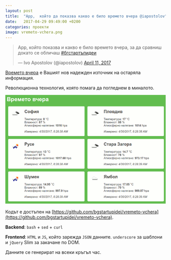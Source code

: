 ```yaml
---
layout: post
title:  "App,  който да показва какво е било времето вчера @iapostolov"
date:   2017-04-29 09:49:00 +0200
categories: проекти
image: vremeto-vchera.png
---
```


<blockquote class="twitter-tweet" data-lang="en"><p lang="bg" dir="ltr">App, който показва и какво е било времето вчера, за да сравниш докато се обличаш <a href="https://twitter.com/hashtag/%D0%B1%D0%B3%D1%81%D1%82%D0%B0%D1%80%D1%82%D1%8A%D0%BF%D0%B8%D0%B4%D0%B5%D0%B8?src=hash">#бгстартъпидеи</a></p>&mdash; Ivo Apostolov (@iapostolov) <a href="https://twitter.com/iapostolov/status/851710431492263937">April 11, 2017</a></blockquote>
<script async src="//platform.twitter.com/widgets.js" charset="utf-8"></script>


[Времето вчера](http://vremeto-vchera.bgstartupidei.com) е Вашият нов надежден източник на остаряла информация.

Революционна технология, която помага да погледнем в миналото.

![Времето вчера](/images/vremeto-vchera.png)

Кодът е достъпен на [https://github.com/bgstartupidei/vremeto-vchera](https://github.com/bgstartupidei/vremeto-vchera).

**Backend**: `bash` + `sed` + `curl`

**Frontend**: `HTML` и `JS`, който зарежда `JSON` данните. `underscore` за шаблони и `jQuery` Slim за закачане по DOM.

Данните се генерират на всеки кръгъл час.
